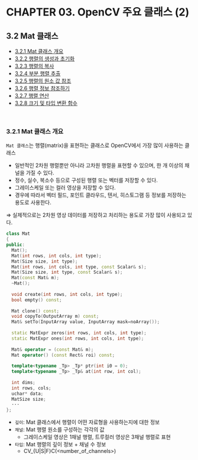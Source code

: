 # CHAPTER 03. OpenCV 주요 클래스 (2)

## 3.2 Mat 클래스

* [3.2.1 Mat 클래스 개요](#321-mat-%ED%81%B4%EB%9E%98%EC%8A%A4-%EA%B0%9C%EC%9A%94)
* [3.2.2 행렬의 생성과 초기화]()
* [3.2.3 행렬의 복사]()
* [3.2.4 부분 행렬 추출]()
* [3.2.5 행렬의 원소 값 참조]()
* [3.2.6 행렬 정보 참조하기]()
* [3.2.7 행렬 연산]()
* [3.2.8 크기 및 타입 변환 함수]()

<br/>

### 3.2.1 Mat 클래스 개요

`Mat 클래스`는 행렬(matrix)을 표현하는 클래스로 OpenCV에서 가장 많이 사용하는 클래스 
* 일반적인 2차원 행렬뿐만 아니라 고차원 행렬을 표현할 수 있으며, 한 개 이상의 채널을 가질 수 있다.
* 정수, 실수, 복소수 등으로 구성된 행렬 또는 벡터를 저장할 수 있다.
* 그레이스케일 또는 컬러 영상을 저장할 수 있다.
* 경우에 따라서 벡터 필드, 포인트 클라우드, 텐서, 히스토그램 등 정보를 저장하는 용도로 사용한다.   

⇒ 실제적으로는 2차원 영상 데이터를 저장하고 처리하는 용도로 가장 많이 사용되고 있다.

```c++
class Mat
{
public:
  Mat();
  Mat(int rows, int cols, int type);
  Mat(Size size, int type);
  Mat(int rows, int cols, int type, const Scalar& s);
  Mat(Size size, int type, const Scalar& s);
  Mat(const Mat& m);
  ~Mat();
 
  void create(int rows, int cols, int type);
  bool empty() const;
 
  Mat clone() const;
  void copyTo(OutputArray m) const;
  Mat& setTo(InputArray value, InputArray mask=noArray());
 
  static MatExpr zeros(int rows, int cols, int type);
  static MatExpr ones(int rows, int cols, int type);
 
  Mat& operator = (const Mat& m);
  Mat operator() (const Rect& roi) const;
 
  template<typename _Tp> _Tp* ptr(int i0 = 0);
  template<typename _Tp> _Tp& at(int row, int col);
 
  int dims;
  int rows, cols;
  uchar* data;
  MatSize size;
  ···
};
```

* `깊이`: Mat 클래스에서 행렬이 어떤 자료형을 사용하는지에 대한 정보   
* `채널`: Mat 행렬 원소를 구성하는 각각의 값   
  * 그레이스케일 영상은 1채널 행렬, 트루컬러 영상은 3채널 행렬로 표현
* `타입`: Mat 행렬의 깊이 정보 + 채널 수 정보   
  * CV_<bit-depty>{U|S|F}C(<number_of_channels>)

